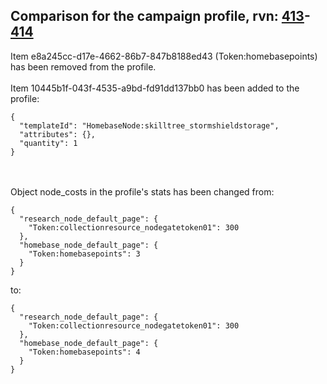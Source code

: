 ## Comparison for the campaign profile, rvn: [413](https://github.com/PRO100KatYT/FortniteProfileRevisions/tree/main/profiles/campaign/413%20campaign.json)-[414](https://github.com/PRO100KatYT/FortniteProfileRevisions/tree/main/profiles/campaign/414%20campaign.json)

Item e8a245cc-d17e-4662-86b7-847b8188ed43 (Token:homebasepoints) has been removed from the profile.
<br><br>
Item 10445b1f-043f-4535-a9bd-fd91dd137bb0 has been added to the profile:

```
{
  "templateId": "HomebaseNode:skilltree_stormshieldstorage",
  "attributes": {},
  "quantity": 1
}
```

<br><br>
Object node_costs in the profile's stats has been changed from:

```
{
  "research_node_default_page": {
    "Token:collectionresource_nodegatetoken01": 300
  },
  "homebase_node_default_page": {
    "Token:homebasepoints": 3
  }
}
```

to:

```
{
  "research_node_default_page": {
    "Token:collectionresource_nodegatetoken01": 300
  },
  "homebase_node_default_page": {
    "Token:homebasepoints": 4
  }
}
```

<br><br>
